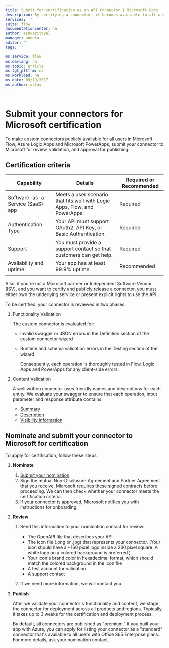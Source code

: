 ```yaml
---
title: Submit for certification as an API Connector | Microsoft Docs
description: By certifying a connector, it becomes available to all users of Microsoft Flow, PowerApps and Logic Apps.
services: ''
suite: flow
documentationcenter: na
author: asavaritayal
manager: anneta
editor: ''
tags: ''

ms.service: flow
ms.devlang: na
ms.topic: article
ms.tgt_pltfrm: na
ms.workload: na
ms.date: 09/19/2017
ms.author: astay

---
```

# Submit your connectors for Microsoft certification
To make custom connectors publicly available for all users 
in Microsoft Flow, Azure Logic Apps and Microsoft PowerApps, 
submit your connector to Microsoft for review, validation, 
and approval for publishing. 

## Certification criteria
| Capability | Details | Required or Recommended |
| --- | --- | --- |
| Software-as-a-Service (SaaS) app |Meets a user scenario that fits well with Logic Apps, Flow, and PowerApps. |Required |
| Authentication Type |Your API must support OAuth2, API Key, or Basic Authentication. |Required |
| Support |You must provide a support contact so that customers can get help. |Required |
| Availability and uptime |Your app has at least 99.9% uptime. |Recommended |
|  | | |

Also, if you're not a Microsoft partner or Independent Software Vendor (ISV), 
and you want to certify and publicly release a connector, 
you must either own the underlying service or present explicit 
rights to use the API.

To be certified, your connector is reviewed in two phases: 

1. Functionality Validation
   
    The custom connector is evaluated for:
   
   * Invalid swagger or JSON errors in the Definition section of the custom connector wizard
   * Runtime and schema validation errors in the Testing section of the wizard
     
     Consequently, each operation is thoroughly tested in Flow, Logic Apps and PowerApps for any client-side errors.
2. Content Validation
   
    A well written connector uses friendly names and descriptions for each entity. We evaluate your swagger to ensure that each operation, input parameter and response attribute contains:
   
   * [Summary](/azure/logic-apps/custom-connector-openapi-extensions#summary)
   * [Description](../azure/logic-apps/custom-connector-openapi-extensions.md#description)
   * [Visibility information](../logic-apps/custom-connector-openapi-extensions.md#visibility)

## Nominate and submit your connector to Microsoft for certification
To apply for certification, follow these steps:

1. **Nominate**
   
   1. [Submit your nomination](https://go.microsoft.com/fwlink/?linkid=848754).
   2. Sign the mutual Non-Disclosure Agreement and Partner Agreement that you receive. 
      Microsoft requires these signed contracts before proceeding. 
      We can then check whether your connector meets the certification criteria. 
   3. If your connector is approved, Microsoft notifies you 
      with instructions for onboarding.
2. **Review**
   
   1. Send this information to your nomination contact for review:
      
      * The OpenAPI file that describes your API
      * The icon file (.png or .jpg) that represents your connector. (Your icon should have a ~160 pixel logo inside a 230 pixel square. A white logo on a colored background is preferred.)
      * Your icon's brand color in hexadecimal format, 
        which should match the colored background in the icon file
      * A test account for validation
      * A support contact
   2. If we need more information, 
      we will contact you.
3. **Publish**
   
    After we validate your connector's functionality and content, we stage the connector for deployment across all products and regions. Typically, it takes up to 3 weeks for the certification and deployment process.
   
    By default, all connectors are published as "premium." 
    If you built your app with Azure, you can apply for 
    listing your connector as a "standard" connector that's 
    available to all users with Office 365 Enterprise plans. 
    For more details, ask your nomination contact.

